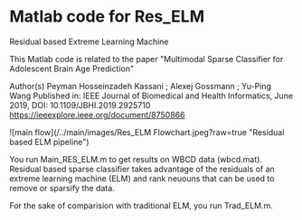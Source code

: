 # Matlab code for Res_ELM
Residual based Extreme Learning Machine

This Matlab code is related to the paper "Multimodal Sparse Classifier for Adolescent Brain Age Prediction"

Author(s)
Peyman Hosseinzadeh Kassani ; Alexej Gossmann ; Yu-Ping Wang
Published in: IEEE Journal of Biomedical and Health Informatics, June 2019, DOI: 10.1109/JBHI.2019.2925710
https://ieeexplore.ieee.org/document/8750866


![main flow](/../main/images/Res_ELM Flowchart.jpeg?raw=true "Residual based ELM pipeline")


You run Main_RES_ELM.m to get results on WBCD data (wbcd.mat). Residual based sparse classifier takes advantage of the residuals of an extreme learning machine (ELM) and rank neuouns that can be used to remove or sparsify the data. 

For the sake of comparision with traditional ELM, you run Trad_ELM.m. 
